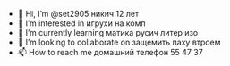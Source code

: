 - 👋 Hi, I’m @set2905 никич 12 лет
- 👀 I’m interested in игрухи на комп
- 🌱 I’m currently learning матика русич литер изо 
- 💞️ I’m looking to collaborate on  защемить паху втроем
- 📫 How to reach me домашний телефон 55 47 37

<!---
set2905/set2905 is a ✨ special ✨ repository because its `README.md` (this file) appears on your GitHub profile.
You can click the Preview link to take a look at your changes.
--->
